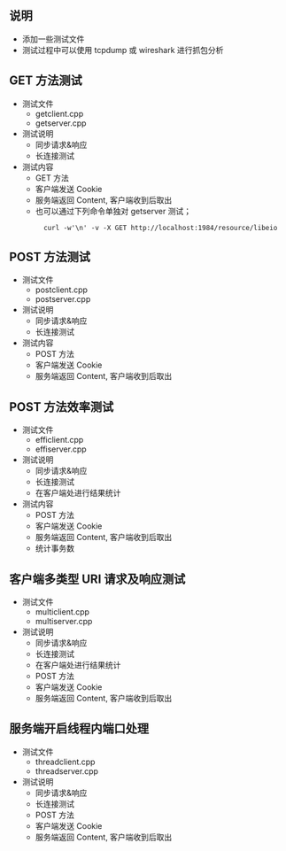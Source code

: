 
## 说明
- 添加一些测试文件
- 测试过程中可以使用 tcpdump 或 wireshark 进行抓包分析

## GET 方法测试
- 测试文件
    + getclient.cpp
    + getserver.cpp
- 测试说明
    + 同步请求&响应
    + 长连接测试
- 测试内容
    + GET 方法
    + 客户端发送 Cookie
    + 服务端返回 Content, 客户端收到后取出
    + 也可以通过下列命令单独对 getserver 测试；
      ```shell
        curl -w'\n' -v -X GET http://localhost:1984/resource/libeio
      ```

## POST 方法测试
- 测试文件
    + postclient.cpp
    + postserver.cpp
- 测试说明
    + 同步请求&响应
    + 长连接测试
- 测试内容
    + POST 方法
    + 客户端发送 Cookie
    + 服务端返回 Content, 客户端收到后取出
    
## POST 方法效率测试
- 测试文件
    + efficlient.cpp
    + effiserver.cpp
- 测试说明
    + 同步请求&响应
    + 长连接测试
    + 在客户端处进行结果统计
- 测试内容
    + POST 方法
    + 客户端发送 Cookie
    + 服务端返回 Content, 客户端收到后取出
    + 统计事务数
    
## 客户端多类型 URI 请求及响应测试
- 测试文件
    + multiclient.cpp
    + multiserver.cpp
- 测试说明
    + 同步请求&响应
    + 长连接测试
    + 在客户端处进行结果统计
    + POST 方法
    + 客户端发送 Cookie
    + 服务端返回 Content, 客户端收到后取出

## 服务端开启线程内端口处理
- 测试文件
    + threadclient.cpp
    + threadserver.cpp
- 测试说明
    + 同步请求&响应
    + 长连接测试
    + POST 方法
    + 客户端发送 Cookie
    + 服务端返回 Content, 客户端收到后取出